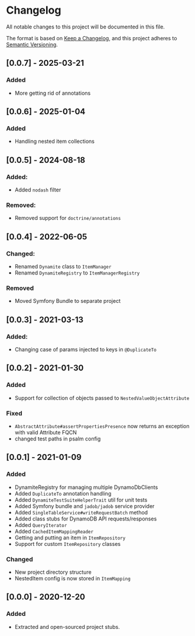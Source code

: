 # Changelog
All notable changes to this project will be documented in this file.

The format is based on [Keep a Changelog](https://keepachangelog.com/en/1.0.0/),
and this project adheres to [Semantic Versioning](https://semver.org/spec/v2.0.0.html).

## [0.0.7] - 2025-03-21
### Added
- More getting rid of annotations

## [0.0.6] - 2025-01-04
### Added
- Handling nested item collections


## [0.0.5] - 2024-08-18
### Added:
- Added `nodash` filter

### Removed:
- Removed support for `doctrine/annotations`

## [0.0.4] - 2022-06-05
### Changed:
- Renamed `Dynamite` class to `ItemManager`
- Renamed `DynamiteRegistry` to `ItemManagerRegistry`

### Removed
- Moved Symfony Bundle to separate project

## [0.0.3] - 2021-03-13
### Added:
- Changing case of params injected to keys in `@DuplicateTo`

## [0.0.2] - 2021-01-30
### Added
- Support for collection of objects passed to `NestedValueObjectAttribute`
### Fixed
- `AbstractAttribute#assertPropertiesPresence` now returns an exception with valid Attribute FQCN
- changed test paths in psalm config


## [0.0.1] - 2021-01-09
### Added
- DynamiteRegistry for managing multiple DynamoDbClients
- Added `DuplicateTo` annotation handling
- Added `DynamiteTestSuiteHelperTrait` util for unit tests
- Added Symfony bundle and `jadob/jadob` service provider
- Added `SingleTableService#writeRequestBatch` method
- Added class stubs for DynamoDB API requests/responses 
- Added `QueryIterator`
- Added `CachedItemMappingReader`
- Getting and putting an item in `ItemRepository`
- Support for custom `ItemRepository` classes

### Changed
- New project directory structure
- NestedItem config is now stored in `ItemMapping`

## [0.0.0] - 2020-12-20
### Added
- Extracted and open-sourced project stubs. 
